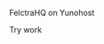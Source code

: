 FelctraHQ on Yunohost

Try work

<!-- ---- -->
<!-- [![Integration level](https://dash.yunohost.org/integration/libreerp.svg)](https://dash.yunohost.org/appci/app/libreerp)   -->
<!-- [![Install libreerp with YunoHost](https://install-app.yunohost.org/install-with-yunohost.png)](https://install-app.yunohost.org/?app=libreerp) -->

<!-- LibreERP is a suite of web based open source business apps. LibreERP is a fork of Odoo Community Edition. -->

<!-- The main LibreERP Apps include an Open Source CRM, Website Builder, eCommerce, Project Management, Billing &amp; Accounting, Point of Sale, Human Resources, Marketing, Manufacturing, Purchase Management, ... -->

<!-- LibreERP Apps can be used as stand-alone applications, but they also integrate seamlessly so you get a full-featured Open Source ERP when you install several Apps. -->

<!-- LibreERP for YunoHost -->
<!-- ---------------------------- -->
<!-- **WARNING**: LibreERP is a complex app. **DO NOT USE THIS PACKAGE** to run your business unless you know what you are doing!!! If you don't, you should consider to ask for help from a professionnal! -->

<!-- **IMPORTANT:** This app MUST be installed on a domain's root! -->
<!-- https://erp.example.com/ will work -->
<!-- https://example.com/erp/ will NOT work -->

<!-- To connect on your LibreERP -->
<!-- ----------- -->
<!-- - Go on https://YOURDOMAIN/web -->
<!-- - Use your master password OR admin/admin if you use LibreERP 8.0 -->

<!-- Contribute -->
<!-- ----------- -->
<!-- See the project here : https://github.com/YunoHost-Apps/libreerp_ynh/projects/1 -->

<!-- About licences -->
<!-- ----------- -->
<!-- LibreERP 8.0 is under AGPL-3.0 -->
<!-- Next version are under LGPL-3.0 -->
<!-- LibreERP is forked from Odoo Community Edition. The name is change due to Odoo trademark policy. -->
